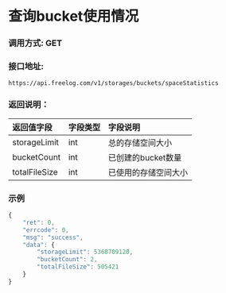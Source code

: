 # 查询bucket使用情况


### 调用方式: GET

### 接口地址:

```
https://api.freelog.com/v1/storages/buckets/spaceStatistics
```

### 返回说明：

| 返回值字段 | 字段类型 | 字段说明 |
| :--- | :--- | :--- |
| storageLimit | int | 总的存储空间大小 |
| bucketCount | int | 已创建的bucket数量 |
| totalFileSize | int | 已使用的存储空间大小 |

### 示例

```js
{
	"ret": 0,
	"errcode": 0,
	"msg": "success",
	"data": {
	    "storageLimit": 5368709120,
		"bucketCount": 2,
		"totalFileSize": 505421
	}
}
```